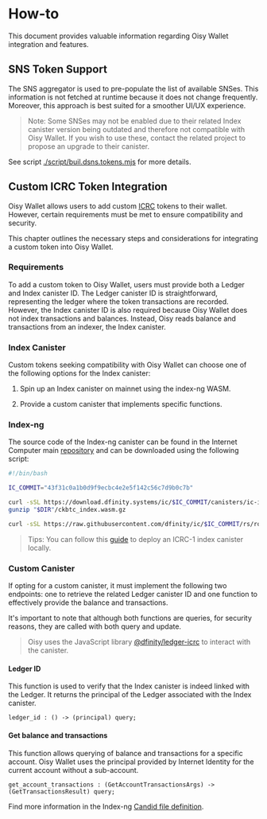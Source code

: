 # How-to

This document provides valuable information regarding Oisy Wallet integration and features.

## SNS Token Support

The SNS aggregator is used to pre-populate the list of available SNSes. This information is not fetched at runtime because it does not change frequently. Moreover, this approach is best suited for a smoother UI/UX experience.

> Note: Some SNSes may not be enabled due to their related Index canister version being outdated and therefore not compatible with Oisy Wallet. If you wish to use these, contact the related project to propose an upgrade to their canister.

See script [./script/buil.dsns.tokens.mjs](./script/buil.dsns.tokens.mjs) for more details.

## Custom ICRC Token Integration

Oisy Wallet allows users to add custom [ICRC](https://internetcomputer.org/docs/current/developer-docs/defi/overview/#icrc-1-ledgers) tokens to their wallet. However, certain requirements must be met to ensure compatibility and security.

This chapter outlines the necessary steps and considerations for integrating a custom token into Oisy Wallet.

### Requirements

To add a custom token to Oisy Wallet, users must provide both a Ledger and Index canister ID. The Ledger canister ID is straightforward, representing the ledger where the token transactions are recorded. However, the Index canister ID is also required because Oisy Wallet does not index transactions and balances. Instead, Oisy reads balance and transactions from an indexer, the Index canister.

### Index Canister

Custom tokens seeking compatibility with Oisy Wallet can choose one of the following options for the Index canister:

1. Spin up an Index canister on mainnet using the index-ng WASM.

2. Provide a custom canister that implements specific functions.

### Index-ng

The source code of the Index-ng canister can be found in the Internet Computer main [repository](https://github.com/dfinity/ic/tree/master/rs/rosetta-api/icrc1/index-ng) and can be downloaded using the following script:

```bash
#!/bin/bash

IC_COMMIT="43f31c0a1b0d9f9ecbc4e2e5f142c56c7d9b0c7b"

curl -sSL https://download.dfinity.systems/ic/$IC_COMMIT/canisters/ic-icrc1-index-ng.wasm.gz -o "$DIR"/ckbtc_index.wasm.gz
gunzip "$DIR"/ckbtc_index.wasm.gz

curl -sSL https://raw.githubusercontent.com/dfinity/ic/$IC_COMMIT/rs/rosetta-api/icrc1/index-ng/index-ng.did -o "$DIR"/ckbtc_index.did
```

> Tips: You can follow this [guide](https://internetcomputer.org/docs/current/developer-docs/defi/icrc-1/icrc1-index-setup) to deploy an ICRC-1 index canister locally.

### Custom Canister

If opting for a custom canister, it must implement the following two endpoints: one to retrieve the related Ledger canister ID and one function to effectively provide the balance and transactions.

It's important to note that although both functions are queries, for security reasons, they are called with both query and update.

> Oisy uses the JavaScript library [@dfinity/ledger-icrc](https://github.com/dfinity/ic-js/tree/main/packages/ledger-icrc) to interact with the canister.

#### Ledger ID

This function is used to verify that the Index canister is indeed linked with the Ledger. It returns the principal of the Ledger associated with the Index canister.

```
ledger_id : () -> (principal) query;
```

#### Get balance and transactions

This function allows querying of balance and transactions for a specific account. Oisy Wallet uses the principal provided by Internet Identity for the current account without a sub-account.

```
get_account_transactions : (GetAccountTransactionsArgs) -> (GetTransactionsResult) query;
```

Find more information in the Index-ng [Candid file definition](https://github.com/dfinity/ic/blob/master/rs/rosetta-api/icrc1/index/index.did).
